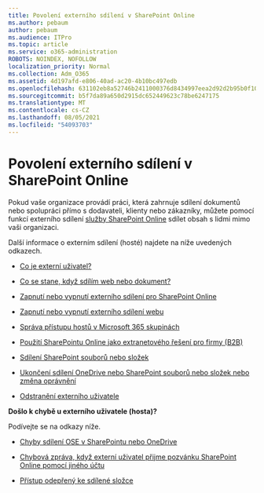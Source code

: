 ```yaml
---
title: Povolení externího sdílení v SharePoint Online
ms.author: pebaum
author: pebaum
ms.audience: ITPro
ms.topic: article
ms.service: o365-administration
ROBOTS: NOINDEX, NOFOLLOW
localization_priority: Normal
ms.collection: Adm_O365
ms.assetid: 4d197afd-e806-40ad-ac20-4b10bc497edb
ms.openlocfilehash: 631102eb8a52746b2411000376d8434997eea2d92d2b95b0f102acf2a75f9d2d
ms.sourcegitcommit: b5f7da89a650d2915dc652449623c78be6247175
ms.translationtype: MT
ms.contentlocale: cs-CZ
ms.lasthandoff: 08/05/2021
ms.locfileid: "54093703"
---
```

# <a name="enable-external-sharing-in-sharepoint-online"></a>Povolení externího sdílení v SharePoint Online

Pokud vaše organizace provádí práci, která zahrnuje sdílení dokumentů nebo spolupráci přímo s dodavateli, klienty nebo zákazníky, můžete pomocí funkcí externího sdílení [služby SharePoint Online](https://docs.microsoft.com/sharepoint/external-sharing-overview) sdílet obsah s lidmi mimo vaši organizaci.

Další informace o externím sdílení (hosté) najdete na níže uvedených odkazech.

- [Co je externí uživatel?](https://docs.microsoft.com/sharepoint/external-sharing-overview#what-is-an-external-user)

- [Co se stane, když sdílím web nebo dokument?](https://docs.microsoft.com/sharepoint/external-sharing-overview#what-happens-when-i-share-a-site-or-document)

- [Zapnutí nebo vypnutí externího sdílení pro SharePoint Online](https://docs.microsoft.com/sharepoint/turn-external-sharing-on-or-off)

- [Zapnutí nebo vypnutí externího sdílení webu](https://docs.microsoft.com/sharepoint/change-external-sharing-site)

- [Správa přístupu hostů v Microsoft 365 skupinách](https://docs.microsoft.com/microsoft-365/admin/create-groups/manage-guest-access-in-groups)

- [Použití SharePointu Online jako extranetového řešení pro firmy (B2B)](https://docs.microsoft.com/sharepoint/create-b2b-extranet)

- [Sdílení SharePoint souborů nebo složek](https://support.office.com/article/share-sharepoint-files-or-folders-1fe37332-0f9a-4719-970e-d2578da4941c)

- [Ukončení sdílení OneDrive nebo SharePoint souborů nebo složek nebo změna oprávnění](https://support.office.com/article/stop-sharing-onedrive-or-sharepoint-files-or-folders-or-change-permissions-0a36470f-d7fe-40a0-bd74-0ac6c1e13323)

- [Odstranění externího uživatele](https://docs.microsoft.com/sharepoint/remove-users#delete-a-guest-from-the-microsoft-365-admin-center)

**Došlo k chybě u externího uživatele (hosta)?**

Podívejte se na odkazy níže. 

- [Chyby sdílení OSE v SharePointu nebo OneDrive](https://docs.microsoft.com/sharepoint/sharepoint-onedrive-error-message)

- [Chybová zpráva, když externí uživatel přijme pozvánku SharePoint Online pomocí jiného účtu](https://docs.microsoft.com/sharepoint/support/sharing-and-permissions/error-when-external-user-accepts-an-invitation-by-using-another-account)

- [Přístup odepřený ke sdílené složce](https://docs.microsoft.com/sharepoint/support/sharing-and-permissions/cannot-access-shared-folder)
